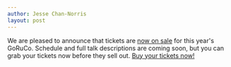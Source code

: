 ```yaml
---
author: Jesse Chan-Norris
layout: post
---
```


We are pleased to announce that tickets are [now on sale][sale] for this year's GoRuCo.
Schedule and full talk descriptions are coming soon, but you can grab your tickets now 
before they sell out. [Buy your tickets now!][sale]

[sale]: http://bit.ly/goruco-2011
